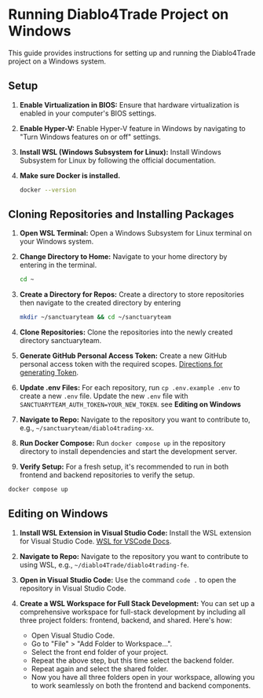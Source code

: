 # Running Diablo4Trade Project on Windows

This guide provides instructions for setting up and running the Diablo4Trade project on a Windows system.

## Setup

1. **Enable Virtualization in BIOS:**
   Ensure that hardware virtualization is enabled in your computer's BIOS settings.

2. **Enable Hyper-V:**
   Enable Hyper-V feature in Windows by navigating to "Turn Windows features on or off" settings.

3. **Install WSL (Windows Subsystem for Linux):**
   Install Windows Subsystem for Linux by following the official documentation.

4. **Make sure Docker is installed.**
   ```bash
   docker --version
   ```


## Cloning Repositories and Installing Packages

1. **Open WSL Terminal:**
   Open a Windows Subsystem for Linux terminal on your Windows system.

2. **Change Directory to Home:**
   Navigate to your home directory by entering in the terminal.
   ```bash
   cd ~
   ```

4. **Create a Directory for Repos:**
   Create a directory to store repositories then navigate to the created directory by entering
   ```bash
   mkdir ~/sanctuaryteam && cd ~/sanctuaryteam
   ```

6. **Clone Repositories:**
   Clone the repositories into the newly created directory sanctuaryteam.

7. **Generate GitHub Personal Access Token:**
   Create a new GitHub personal access token with the required scopes. [Directions for generating Token](https://github.com/settings/tokens/new).

8. **Update .env Files:**
   For each repository, run `cp .env.example .env` to create a new `.env` file.
   Update the new `.env` file with `SANCTUARYTEAM_AUTH_TOKEN=YOUR_NEW_TOKEN`.  see __Editing on Windows__

9. **Navigate to Repo:**
   Navigate to the repository you want to contribute to, e.g., `~/sanctuaryteam/diablo4trading-xx`.

10. **Run Docker Compose:**
   Run `docker compose up` in the repository directory to install dependencies and start the development server.

11. **Verify Setup:**
   For a fresh setup, it's recommended to run in both frontend and backend repositories to verify the setup.
```bash
docker compose up
```

## Editing on Windows

1. **Install WSL Extension in Visual Studio Code:**
   Install the WSL extension for Visual Studio Code. [WSL for VSCode Docs](https://marketplace.visualstudio.com/items?itemName=ms-vscode-remote.remote-wsl).

2. **Navigate to Repo:**
   Navigate to the repository you want to contribute to using WSL, e.g., `~/diablo4Trade/diablo4trading-fe`.

3. **Open in Visual Studio Code:**
   Use the command `code .` to open the repository in Visual Studio Code.

4. **Create a WSL Workspace for Full Stack Development:**
   You can set up a comprehensive workspace for full-stack development by including all three project folders: frontend, backend, and shared. Here's how:

   - Open Visual Studio Code.
   - Go to "File" > "Add Folder to Workspace...".
   - Select the front end folder of your project.
   - Repeat the above step, but this time select the backend folder.
   - Repeat again and select the shared folder.
   - Now you have all three folders open in your workspace, allowing you to work seamlessly on both the frontend and backend components.
